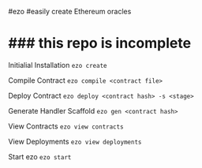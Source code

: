 #ezo
#easily create Ethereum oracles

# ### this repo is incomplete ###

Initialial Installation
`ezo create` 

Compile Contract
`ezo compile <contract file>`

Deploy Contract
`ezo deploy <contract hash> -s <stage>`

Generate Handler Scaffold
`ezo gen <contract hash>`

View Contracts
`ezo view contracts`

View Deployments
`ezo view deployments`

Start ezo
`ezo start`

